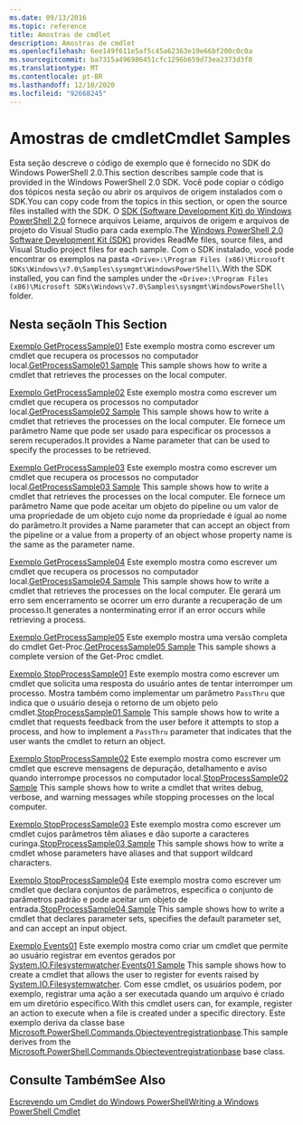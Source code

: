```yaml
---
ms.date: 09/13/2016
ms.topic: reference
title: Amostras de cmdlet
description: Amostras de cmdlet
ms.openlocfilehash: 6ee149f611e5af5c45a62363e19e66bf200c0c0a
ms.sourcegitcommit: ba7315a496986451cfc1296b659d73ea2373d3f0
ms.translationtype: MT
ms.contentlocale: pt-BR
ms.lasthandoff: 12/10/2020
ms.locfileid: "92668245"
---
```

# <a name="cmdlet-samples"></a><span data-ttu-id="22c31-103">Amostras de cmdlet</span><span class="sxs-lookup"><span data-stu-id="22c31-103">Cmdlet Samples</span></span>

<span data-ttu-id="22c31-104">Esta seção descreve o código de exemplo que é fornecido no SDK do Windows PowerShell 2.0.</span><span class="sxs-lookup"><span data-stu-id="22c31-104">This section describes sample code that is provided in the Windows PowerShell 2.0 SDK.</span></span> <span data-ttu-id="22c31-105">Você pode copiar o código dos tópicos nesta seção ou abrir os arquivos de origem instalados com o SDK.</span><span class="sxs-lookup"><span data-stu-id="22c31-105">You can copy code from the topics in this section, or open the source files installed with the SDK.</span></span> <span data-ttu-id="22c31-106">O [SDK (Software Development Kit) do Windows PowerShell 2.0](https://www.microsoft.com/download/details.aspx?id=2560) fornece arquivos Leiame, arquivos de origem e arquivos de projeto do Visual Studio para cada exemplo.</span><span class="sxs-lookup"><span data-stu-id="22c31-106">The [Windows PowerShell 2.0 Software Development Kit (SDK)](https://www.microsoft.com/download/details.aspx?id=2560) provides ReadMe files, source files, and Visual Studio project files for each sample.</span></span> <span data-ttu-id="22c31-107">Com o SDK instalado, você pode encontrar os exemplos na pasta `<Drive>:\Program Files (x86)\Microsoft SDKs\Windows\v7.0\Samples\sysmgmt\WindowsPowerShell\`.</span><span class="sxs-lookup"><span data-stu-id="22c31-107">With the SDK installed, you can find the samples under the `<Drive>:\Program Files (x86)\Microsoft SDKs\Windows\v7.0\Samples\sysmgmt\WindowsPowerShell\` folder.</span></span>

## <a name="in-this-section"></a><span data-ttu-id="22c31-108">Nesta seção</span><span class="sxs-lookup"><span data-stu-id="22c31-108">In This Section</span></span>

<span data-ttu-id="22c31-109">[Exemplo GetProcessSample01](./getprocesssample01-sample.md) Este exemplo mostra como escrever um cmdlet que recupera os processos no computador local.</span><span class="sxs-lookup"><span data-stu-id="22c31-109">[GetProcessSample01 Sample](./getprocesssample01-sample.md) This sample shows how to write a cmdlet that retrieves the processes on the local computer.</span></span>

<span data-ttu-id="22c31-110">[Exemplo GetProcessSample02](./getprocesssample02-sample.md) Este exemplo mostra como escrever um cmdlet que recupera os processos no computador local.</span><span class="sxs-lookup"><span data-stu-id="22c31-110">[GetProcessSample02 Sample](./getprocesssample02-sample.md) This sample shows how to write a cmdlet that retrieves the processes on the local computer.</span></span> <span data-ttu-id="22c31-111">Ele fornece um parâmetro Name que pode ser usado para especificar os processos a serem recuperados.</span><span class="sxs-lookup"><span data-stu-id="22c31-111">It provides a Name parameter that can be used to specify the processes to be retrieved.</span></span>

<span data-ttu-id="22c31-112">[Exemplo GetProcessSample03](./getprocesssample03-sample.md) Este exemplo mostra como escrever um cmdlet que recupera os processos no computador local.</span><span class="sxs-lookup"><span data-stu-id="22c31-112">[GetProcessSample03 Sample](./getprocesssample03-sample.md) This sample shows how to write a cmdlet that retrieves the processes on the local computer.</span></span> <span data-ttu-id="22c31-113">Ele fornece um parâmetro Name que pode aceitar um objeto do pipeline ou um valor de uma propriedade de um objeto cujo nome da propriedade é igual ao nome do parâmetro.</span><span class="sxs-lookup"><span data-stu-id="22c31-113">It provides a Name parameter that can accept an object from the pipeline or a value from a property of an object whose property name is the same as the parameter name.</span></span>

<span data-ttu-id="22c31-114">[Exemplo GetProcessSample04](./getprocesssample04-sample.md) Este exemplo mostra como escrever um cmdlet que recupera os processos no computador local.</span><span class="sxs-lookup"><span data-stu-id="22c31-114">[GetProcessSample04 Sample](./getprocesssample04-sample.md) This sample shows how to write a cmdlet that retrieves the processes on the local computer.</span></span> <span data-ttu-id="22c31-115">Ele gerará um erro sem encerramento se ocorrer um erro durante a recuperação de um processo.</span><span class="sxs-lookup"><span data-stu-id="22c31-115">It generates a nonterminating error if an error occurs while retrieving a process.</span></span>

<span data-ttu-id="22c31-116">[Exemplo GetProcessSample05](./getprocesssample05-sample.md) Este exemplo mostra uma versão completa do cmdlet Get-Proc.</span><span class="sxs-lookup"><span data-stu-id="22c31-116">[GetProcessSample05 Sample](./getprocesssample05-sample.md) This sample shows a complete version of the Get-Proc cmdlet.</span></span>

<span data-ttu-id="22c31-117">[Exemplo StopProcessSample01](./stopprocesssample01-sample.md) Este exemplo mostra como escrever um cmdlet que solicita uma resposta do usuário antes de tentar interromper um processo. Mostra também como implementar um parâmetro `PassThru` que indica que o usuário deseja o retorno de um objeto pelo cmdlet.</span><span class="sxs-lookup"><span data-stu-id="22c31-117">[StopProcessSample01 Sample](./stopprocesssample01-sample.md) This sample shows how to write a cmdlet that requests feedback from the user before it attempts to stop a process, and how to implement a `PassThru` parameter that indicates that the user wants the cmdlet to return an object.</span></span>

<span data-ttu-id="22c31-118">[Exemplo StopProcessSample02](./stopprocesssample02-sample.md) Este exemplo mostra como escrever um cmdlet que escreve mensagens de depuração, detalhamento e aviso quando interrompe processos no computador local.</span><span class="sxs-lookup"><span data-stu-id="22c31-118">[StopProcessSample02 Sample](./stopprocesssample02-sample.md) This sample shows how to write a cmdlet that writes debug, verbose, and warning messages while stopping processes on the local computer.</span></span>

<span data-ttu-id="22c31-119">[Exemplo StopProcessSample03](./stopprocesssample03-sample.md) Este exemplo mostra como escrever um cmdlet cujos parâmetros têm aliases e dão suporte a caracteres curinga.</span><span class="sxs-lookup"><span data-stu-id="22c31-119">[StopProcessSample03 Sample](./stopprocesssample03-sample.md) This sample shows how to write a cmdlet whose parameters have aliases and that support wildcard characters.</span></span>

<span data-ttu-id="22c31-120">[Exemplo StopProcessSample04](./stopprocesssample04-sample.md) Este exemplo mostra como escrever um cmdlet que declara conjuntos de parâmetros, especifica o conjunto de parâmetros padrão e pode aceitar um objeto de entrada.</span><span class="sxs-lookup"><span data-stu-id="22c31-120">[StopProcessSample04 Sample](./stopprocesssample04-sample.md) This sample shows how to write a cmdlet that declares parameter sets, specifies the default parameter set, and can accept an input object.</span></span>

<span data-ttu-id="22c31-121">[Exemplo Events01](./events01-sample.md) Este exemplo mostra como criar um cmdlet que permite ao usuário registrar em eventos gerados por [System.IO.Filesystemwatcher](/dotnet/api/System.IO.FileSystemWatcher).</span><span class="sxs-lookup"><span data-stu-id="22c31-121">[Events01 Sample](./events01-sample.md) This sample shows how to create a cmdlet that allows the user to register for events raised by [System.IO.Filesystemwatcher](/dotnet/api/System.IO.FileSystemWatcher).</span></span> <span data-ttu-id="22c31-122">Com esse cmdlet, os usuários podem, por exemplo, registrar uma ação a ser executada quando um arquivo é criado em um diretório específico.</span><span class="sxs-lookup"><span data-stu-id="22c31-122">With this cmdlet users can, for example, register an action to execute when a file is created under a specific directory.</span></span> <span data-ttu-id="22c31-123">Este exemplo deriva da classe base [Microsoft.PowerShell.Commands.Objecteventregistrationbase](/dotnet/api/Microsoft.PowerShell.Commands.ObjectEventRegistrationBase).</span><span class="sxs-lookup"><span data-stu-id="22c31-123">This sample derives from the [Microsoft.PowerShell.Commands.Objecteventregistrationbase](/dotnet/api/Microsoft.PowerShell.Commands.ObjectEventRegistrationBase) base class.</span></span>

## <a name="see-also"></a><span data-ttu-id="22c31-124">Consulte Também</span><span class="sxs-lookup"><span data-stu-id="22c31-124">See Also</span></span>

[<span data-ttu-id="22c31-125">Escrevendo um Cmdlet do Windows PowerShell</span><span class="sxs-lookup"><span data-stu-id="22c31-125">Writing a Windows PowerShell Cmdlet</span></span>](./writing-a-windows-powershell-cmdlet.md)
